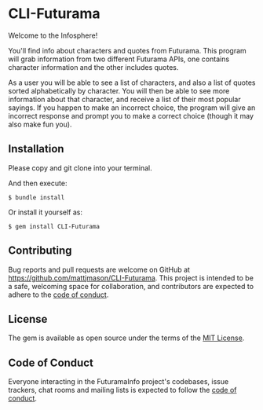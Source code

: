# CLI-Futurama

Welcome to the Infosphere! 

You'll find info about characters and quotes from Futurama. This program will grab information from two different Futurama APIs, one contains character information and the other includes quotes. 

As a user you will be able to see a list of characters, and also a list of quotes sorted alphabetically by character. You will then be able to see more information about that character, and receive a list of their most popular sayings. If you happen to make an incorrect choice, the program will give an incorrect response and prompt you to make a correct choice (though it may also make fun you).


## Installation

Please copy and git clone into your terminal.

And then execute:

    $ bundle install

Or install it yourself as:

    $ gem install CLI-Futurama



## Contributing

Bug reports and pull requests are welcome on GitHub at https://github.com/mattjmason/CLI-Futurama. This project is intended to be a safe, welcoming space for collaboration, and contributors are expected to adhere to the [code of conduct](https://github.com/mattjmason/CLI-Futurama/blob/master/CODE_OF_CONDUCT.md).

## License

The gem is available as open source under the terms of the [MIT License](https://opensource.org/licenses/MIT).

## Code of Conduct

Everyone interacting in the FuturamaInfo project's codebases, issue trackers, chat rooms and mailing lists is expected to follow the [code of conduct](https://github.com/mattjmason/CLI-Futurama/blob/master/CODE_OF_CONDUCT.md).
